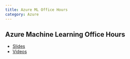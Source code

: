 ```yaml
---
title: Azure ML Office Hours
category: Azure
---
```


## Azure Machine Learning Office Hours

* [Slides](ml-slides/)
* [Videos](ml-videos/)